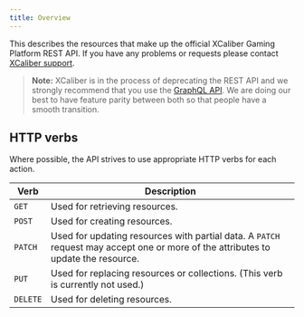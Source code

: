 ```yaml
---
title: Overview
---
```


This describes the resources that make up the official XCaliber Gaming Platform REST API. If you have any problems or requests please contact [XCaliber support](https://support.xcaliber.com/).

> **Note:** XCaliber is in the process of deprecating the REST API and we strongly recommend that you use the [GraphQL API](graphql/overview.md). We are doing our best to have feature parity between both so that people have a smooth transition.

## HTTP verbs

Where possible, the API strives to use appropriate HTTP verbs for each action.

Verb     | Description
-------- | -----------
`GET`    | Used for retrieving resources.
`POST`   | Used for creating resources.
`PATCH`  | Used for updating resources with partial data. A `PATCH` request may accept one or more of the attributes to update the resource.
`PUT`    | Used for replacing resources or collections. (This verb is currently not used.)
`DELETE` | Used for deleting resources.
